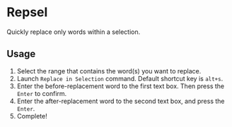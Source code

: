 # Repsel

Quickly replace only words within a selection.

## Usage
1. Select the range that contains the word(s) you want to replace.
1. Launch `Replace in Selection` command. Default shortcut key is `alt+s`.
1. Enter the before-replacement word to the first text box. Then press the `Enter` to confirm.
1. Enter the after-replacement word to the second text box, and press the `Enter`.
1. Complete!